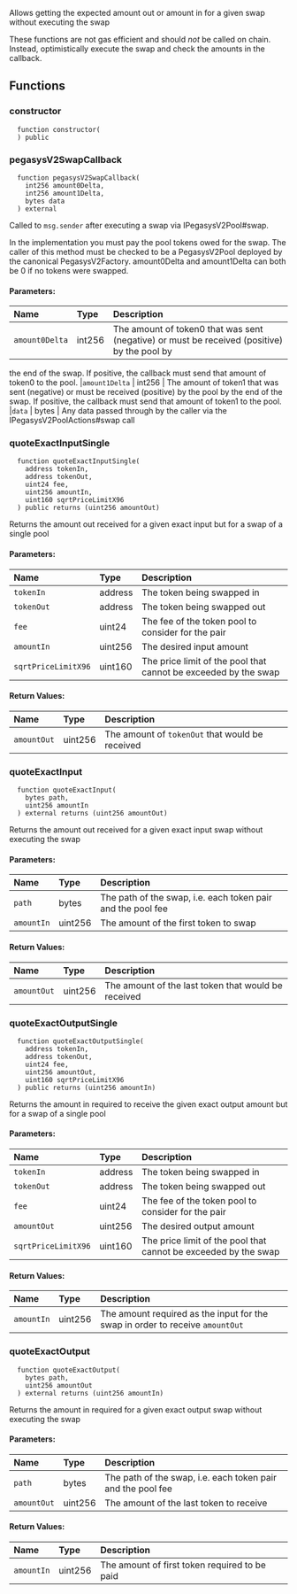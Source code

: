 Allows getting the expected amount out or amount in for a given swap without executing the swap

These functions are not gas efficient and should _not_ be called on chain. Instead, optimistically execute
the swap and check the amounts in the callback.

## Functions

### constructor

```solidity
  function constructor(
  ) public
```

### pegasysV2SwapCallback

```solidity
  function pegasysV2SwapCallback(
    int256 amount0Delta,
    int256 amount1Delta,
    bytes data
  ) external
```

Called to `msg.sender` after executing a swap via IPegasysV2Pool#swap.

In the implementation you must pay the pool tokens owed for the swap.
The caller of this method must be checked to be a PegasysV2Pool deployed by the canonical PegasysV2Factory.
amount0Delta and amount1Delta can both be 0 if no tokens were swapped.

#### Parameters:

| Name           | Type   | Description                                                                                 |
| :------------- | :----- | :------------------------------------------------------------------------------------------ |
| `amount0Delta` | int256 | The amount of token0 that was sent (negative) or must be received (positive) by the pool by |

the end of the swap. If positive, the callback must send that amount of token0 to the pool.
|`amount1Delta` | int256 | The amount of token1 that was sent (negative) or must be received (positive) by the pool by
the end of the swap. If positive, the callback must send that amount of token1 to the pool.
|`data` | bytes | Any data passed through by the caller via the IPegasysV2PoolActions#swap call

### quoteExactInputSingle

```solidity
  function quoteExactInputSingle(
    address tokenIn,
    address tokenOut,
    uint24 fee,
    uint256 amountIn,
    uint160 sqrtPriceLimitX96
  ) public returns (uint256 amountOut)
```

Returns the amount out received for a given exact input but for a swap of a single pool

#### Parameters:

| Name                | Type    | Description                                                     |
| :------------------ | :------ | :-------------------------------------------------------------- |
| `tokenIn`           | address | The token being swapped in                                      |
| `tokenOut`          | address | The token being swapped out                                     |
| `fee`               | uint24  | The fee of the token pool to consider for the pair              |
| `amountIn`          | uint256 | The desired input amount                                        |
| `sqrtPriceLimitX96` | uint160 | The price limit of the pool that cannot be exceeded by the swap |

#### Return Values:

| Name        | Type    | Description                                     |
| :---------- | :------ | :---------------------------------------------- |
| `amountOut` | uint256 | The amount of `tokenOut` that would be received |

### quoteExactInput

```solidity
  function quoteExactInput(
    bytes path,
    uint256 amountIn
  ) external returns (uint256 amountOut)
```

Returns the amount out received for a given exact input swap without executing the swap

#### Parameters:

| Name       | Type    | Description                                                 |
| :--------- | :------ | :---------------------------------------------------------- |
| `path`     | bytes   | The path of the swap, i.e. each token pair and the pool fee |
| `amountIn` | uint256 | The amount of the first token to swap                       |

#### Return Values:

| Name        | Type    | Description                                         |
| :---------- | :------ | :-------------------------------------------------- |
| `amountOut` | uint256 | The amount of the last token that would be received |

### quoteExactOutputSingle

```solidity
  function quoteExactOutputSingle(
    address tokenIn,
    address tokenOut,
    uint24 fee,
    uint256 amountOut,
    uint160 sqrtPriceLimitX96
  ) public returns (uint256 amountIn)
```

Returns the amount in required to receive the given exact output amount but for a swap of a single pool

#### Parameters:

| Name                | Type    | Description                                                     |
| :------------------ | :------ | :-------------------------------------------------------------- |
| `tokenIn`           | address | The token being swapped in                                      |
| `tokenOut`          | address | The token being swapped out                                     |
| `fee`               | uint24  | The fee of the token pool to consider for the pair              |
| `amountOut`         | uint256 | The desired output amount                                       |
| `sqrtPriceLimitX96` | uint160 | The price limit of the pool that cannot be exceeded by the swap |

#### Return Values:

| Name       | Type    | Description                                                                   |
| :--------- | :------ | :---------------------------------------------------------------------------- |
| `amountIn` | uint256 | The amount required as the input for the swap in order to receive `amountOut` |

### quoteExactOutput

```solidity
  function quoteExactOutput(
    bytes path,
    uint256 amountOut
  ) external returns (uint256 amountIn)
```

Returns the amount in required for a given exact output swap without executing the swap

#### Parameters:

| Name        | Type    | Description                                                 |
| :---------- | :------ | :---------------------------------------------------------- |
| `path`      | bytes   | The path of the swap, i.e. each token pair and the pool fee |
| `amountOut` | uint256 | The amount of the last token to receive                     |

#### Return Values:

| Name       | Type    | Description                                   |
| :--------- | :------ | :-------------------------------------------- |
| `amountIn` | uint256 | The amount of first token required to be paid |
